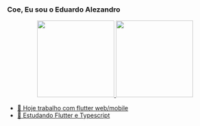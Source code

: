 ### Coe, Eu sou o Eduardo Alezandro
<div align="center">
  <a href="https://github.com/eduardoalezandro">
  <img height="180em" src="https://github-readme-stats.vercel.app/api?username=eduardoalezandro&show_icons=true&theme=dark&include_all_commits=true&count_private=true"/>
  <img height="180em" src="https://github-readme-stats.vercel.app/api/top-langs/?username=eduardoalezandro&layout=compact&langs_count=7&theme=dark"/>
</div>

- 🔭 Hoje trabalho com flutter web/mobile
- 🌱 Estudando Flutter e Typescript
